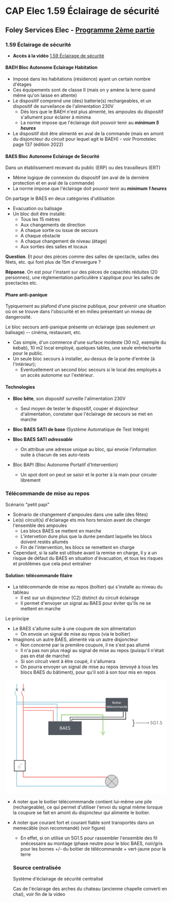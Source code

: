 # CAP Elec 1.59 Éclairage de sécurité
## Foley Services Elec - [Programme 2ème partie](../2eme_partie/README.md)

### 1.59 Éclairage de sécurité

- **Accès à la vidéo** [1.59 Éclairage de sécurité](https://youtu.be/V8duOcuLCEs)

#### BAEH Bloc Autonome Eclairage Habitation
  - Imposé dans les habitations (résidence) ayant un certain nombre d'étages
  - Ces équipements sont de classe II (mais on y amène la terre quand même qu'on laisse en attente)
- Le dispositif comprend une (des) batterie(s) rechargeables, et un dispositif de surveilance de l'alimentation 230V
  - Dès lors que le BAEH n'est plus almenté, les ampoules du dispositif s'allument pour éclairer à minima
  - La norme impose que l'éclairage doit pouvoir tenir au ***minimum 5 heures***
- Le dispositif doit être alimenté en aval de la commande (mais en amont du disjoncteur du circuit pour lequel agit le BAEH) - voir Promotelec page 137 (édition 2022)

#### BAES Bloc Autonome Eclairage de Sécurité

Dans un établissement recevant du public (ERP) ou des travailleurs (ERT)

- Même logique de connexion du dispositif (en aval de la dernière protection et en aval de la commande)
- La norme impose que l'éclairage doit pouvoir tenir au ***minimum 1 heures***

On partage le BAES en deux catégories d'utilisation

- Evacuation ou balisage
- Un bloc doit être installé:
  -  Tous les 15 mètres
  -  Aux changements de direction
  -  A chaque sortie ou issue de secours
  -  A chaque obstacle
  -  A chaque changement de niveau (étage)
  -  Aux sorties des salles et locaux

**Question**. Et pour des pièces comme des salles de spectacle, salles des fêets, etc. qui font plus de 15m d'envergure ?

**Réponse**. On est pour l'instant sur des pièces de capacités réduites (20 personnes), une règlementation particulière s'applique pour les salles de psectacles etc.

#### Phare anti-panique

Typiquement au plafond d'une piscine publique, pour prévenir une situation où on se trouve dans l'obscurité et en milieu présentant un niveau de dangerosité.

Le bloc secours anti-panique présente un éclairage (pas seulement un balisage) -- cinéma, restaurant, etc.

- Cas simple, d'un commerce d'une surface modeste (30 m2, exemple du kebab), 10 m2 local employé, quelques tables, une seule entrée/sortie pour le public.
- Un seule bloc secours à installer, au-dessus de la porte d'entrée (à l'intérieur);
  - Eventuellement un second bloc secours si le local des employés a un accès autonome sur l'extérieur.

#### Technologies

- **Bloc bête**, son dispositif surveille l'alimentation 230V
  - Seul moyen de tester le dispositif, couper el disjoncteur d'alimentation, constater que l'éclairage de secours se met en marche
- **Bloc BAES SATI de base** (Système Automatique de Test Intégré)
- **Bloc BAES SATI** ***adressable***
  - On attribue une adresse unique au bloc, qui envoie l'information suite à chacun de ses auto-tests

- Bloc BAPI (Bloc Autonome Portatif d'Intervention)
  - Un spot dont on peut se saisir et le porter à la main pour circuler librement

### Télécommande de mise au repos

Scénario "petit papi"

- Scénario de changement d'ampoules dans une salle (des fêtes)
- Le(s) circuit(s) d'éclairage ets mis hors tension avant de changer l'ensemble des ampoules
  - Les blocs BAES se mettent en marche
  - L'intervetion dure plus que la durée pendant laquelle les blocs doivent restés allumés
  - Fin de l'intervention, les blocs se remettent en charge
- Cependant, si la salle est utilisée avant la remise en charge, il y a un risque de défaut du BAES en situation d'évacuation, et tous les risques et problèmes que cela peut entraîner

#### Solution: télécommande filaire

- La télécommande de mise au repos (boîtier) qui s'installe au niveau du tableau
  - Il est sur un disjoncteur (C2) distinct du circuit éclairage
  - Il permet d'envoyer un signal au BAES pour éviter qu'ils ne se mettent en marche

Le principe

- Le BAES s'allume suite à une coupure de son alimentation
  - On envoie un signal de mise au repos (via le boîtier)
- Imaginons un autre BAES, alimenté via un autre disjoncteur
  - Non concerné par la première coupure, il ne s'est pas allumé
  - Il n'a pas non plus réagi au signal de mise au repos (puisqu'il n'était pas en état de marche)
  - Si son circuit vient à être coupé, il s'allumera
  - On pourra envoyer un signal de mise au repos (envoyé à tous les blocs BAES du bâtiment), pour qu'il soti à son tour mis en repos

<img src="./images/Schema_connexion_BAES.png" width:="50%">

- A noter que le boitier télécommmande contient lui-même une pile (rechargeable), ce qui permet d'utiliser l'envoi du signal même lorsque la coupure se fait en amont du disjoncteur qui alimente le boitier.

- A noter que courant fort et courant fiable sont transportés dans un memecâble (non recommandé) (voir figure)
  - En effet, si on utilise un 5G1.5 pour rassembler l'ensemble des fil snécessaire au montage (phase neutre pour le bloc BAES, noir/gris pour les bornes +/- du boitier de télécommande + vert-jaune pour la terre

  ### Source centralisée
  
  Système d'éclairage de sécurité centralisé
  
  Cas de l'éclairage des arches du chateau (ancienne chapelle converti en chai), voir fin de la video